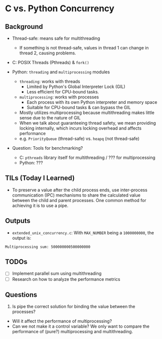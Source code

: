 # C vs. Python Concurrency

## Background

- Thread-safe: means safe for multithreading

  - If something is not thread-safe, values in thread 1 can change in thread 2, causing problems.

- C: POSIX Threads (Pthreads) & `fork()`
- Python: `threading` and `multiprocessing` modules

  - `threading`: works with threads
    - Limited by Python's Global Interpreter Lock (GIL)
    - Less efficient for CPU-bound tasks.
  - `multiprocessing`: works with processes
    - Each process with its own Python interpreter and memory space
    - Suitable for CPU-bound tasks & can bypass the GIL
  - Mostly utilizes multiprocessing because multithreading makes little sense due to the nature of GIL
  - When we talk about guaranteeing thread safety, we mean providing locking internally, which incurs locking overhead and affects performance
  - e.g. `PriorityQueue` (thread-safe) vs. `heapq` (not thread-safe)

- Question: Tools for benchmarking?

  - C: `pthreads` library itself for multithreading / ??? for multiprocessing
  - Python: ???

## TILs (Today I Learned)

- To preserve a value after the child process ends, use inter-process communication (IPC) mechanisms to share the calculated value between the child and parent processes. One common method for achieving it is to use a pipe.

## Outputs

- `extended_unix_concurrency.c`: With `MAX_NUMBER` being a `1000000000`, the output is:

```
Multiprocessing sum: 500000000500000000
```

## TODOs

- [ ] Implement parallel sum using multithreading
- [ ] Research on how to analyze the performance metrics

## Questions

1. Is pipe the correct solution for binding the value between the processes?

- Will it affect the performance of multiprocessing?
- Can we not make it a control variable? We only want to compare the performance of (pure?) multiprocessing and multithreading.
